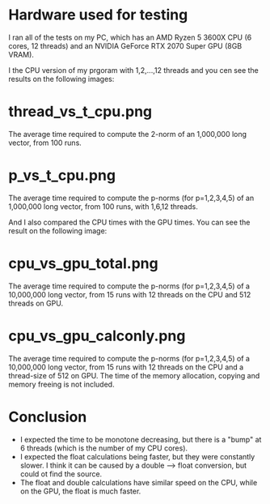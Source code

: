 # Hardware used for testing

I ran all of the tests on my PC, which has an AMD Ryzen 5 3600X CPU (6 cores, 12 threads) and an NVIDIA GeForce RTX 2070 Super GPU (8GB VRAM).

I the CPU version of my prgoram with 1,2,...,12 threads and you cen see the results on the following images:

# thread_vs_t_cpu.png
The average time required to compute the 2-norm of an 1,000,000 long vector, from 100 runs.

# p_vs_t_cpu.png
The average time required to compute the p-norms (for p=1,2,3,4,5) of an 1,000,000 long vector, from 100 runs, with 1,6,12 threads.

And I also compared the CPU times with the GPU times. You can see the result on the following image:

# cpu_vs_gpu_total.png
The average time required to compute the p-norms (for p=1,2,3,4,5) of a 10,000,000 long vector, from 15 runs with 12 threads on the CPU and 512 threads on GPU.

# cpu_vs_gpu_calconly.png
The average time required to compute the p-norms (for p=1,2,3,4,5) of a 10,000,000 long vector, from 15 runs with 12 threads on the CPU and a thread-size of 512 on GPU. The time of the memory allocation, copying and memory freeing is not included.

# Conclusion
- I expected the time to be monotone decreasing, but there is a "bump" at 6 threads (which is the number of my CPU cores).
- I expected the float calculations being faster, but they  were constantly slower. I think it can be caused by a double --> float conversion, but could ot find the source.
- The float and double calculations have similar speed on the CPU, while on the GPU, the float is much faster.
